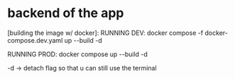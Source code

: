 # backend of the app

[building the image w/ docker]:
RUNNING DEV:
docker compose -f docker-compose.dev.yaml up --build -d

RUNNING PROD:
docker compose up --build -d

-d -> detach flag so that u can still use the terminal